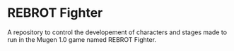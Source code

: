 # REBROT Fighter
A repository to control the developement of characters and stages made to run in the Mugen 1.0 game named REBROT Fighter. 
